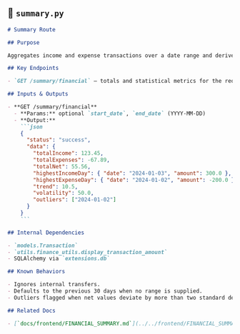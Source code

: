 ## 📘 `summary.py`

````markdown
# Summary Route

## Purpose

Aggregates income and expense transactions over a date range and derives higher level metrics for dashboard display.

## Key Endpoints

- `GET /summary/financial` – totals and statistical metrics for the requested date window.

## Inputs & Outputs

- **GET /summary/financial**
  - **Params:** optional `start_date`, `end_date` (YYYY-MM-DD)
  - **Output:**
    ```json
    {
      "status": "success",
      "data": {
        "totalIncome": 123.45,
        "totalExpenses": -67.89,
        "totalNet": 55.56,
        "highestIncomeDay": { "date": "2024-01-03", "amount": 300.0 },
        "highestExpenseDay": { "date": "2024-01-02", "amount": -200.0 },
        "trend": 10.5,
        "volatility": 50.0,
        "outliers": ["2024-01-02"]
      }
    }
    ```

## Internal Dependencies

- `models.Transaction`
- `utils.finance_utils.display_transaction_amount`
- SQLAlchemy via `extensions.db`

## Known Behaviors

- Ignores internal transfers.
- Defaults to the previous 30 days when no range is supplied.
- Outliers flagged when net values deviate by more than two standard deviations.

## Related Docs

- [`docs/frontend/FINANCIAL_SUMMARY.md`](../../frontend/FINANCIAL_SUMMARY.md)
````
